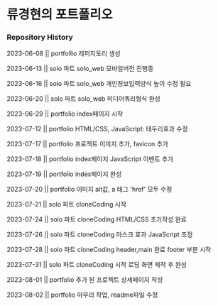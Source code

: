 # 류경현의 포트폴리오

### Repository History

<p size="2">2023-06-08 || portfollio 레퍼지토리 생성</p>
<p size="2">2023-06-13 || solo 파트 solo_web 모바일버전 진행중</p>
<p size="2">2023-06-16 || solo 파트 solo_web 개인정보입력양식 높이 수정 필요</p>
<p size="2">2023-06-20 || solo 파트 solo_web 미디어쿼리형식 완성</p>
<p size="2">2023-06-29 || portfolio index페이지 시작</p>
<p size="2">2023-07-12 || portfolio HTML/CSS, JavaScript: 테두리효과 수정</p>
<p size="2">2023-07-17 || portfolio 프로젝트 이미지 추가, favicon 추가</p>
<p size="2">2023-07-18 || portfolio index페이지 JavaScript 이벤트 추가</p>
<p size="2">2023-07-19 || portfolio index페이지 완성</p>
<p size="2">2023-07-20 || portfolio 이미지 alt값, a 태그 'href' 모두 수정</p>
<p size="2">2023-07-21 || solo 파트 cloneCoding 시작</p>
<p size="2">2023-07-24 || solo 파트 cloneCoding HTML/CSS 초기작성 완료</p>
<p size="2">2023-07-26 || solo 파트 cloneCoding 마스크 효과 JavaScript 조정</p>
<p size="2">2023-07-28 || solo 파트 cloneCoding header,main 완료 footer 부분 시작</p>
<p size="2">2023-07-31 || solo 파트 cloneCoding 시작 로딩 화면 제작 후 완성</p>
<p size="2">2023-08-01 || portfolio 추가 된 프로젝트 상세페이지 작성</p>
<p size="2">2023-08-02 || portfolio 마무리 작업, readme파일 수정</p>
